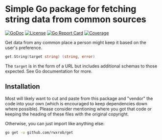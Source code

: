 # Simple Go package for fetching string data from common sources

[![GoDoc](https://godoc.org/github.com/rwxrob/get?status.svg)](https://godoc.org/github.com/rwxrob/get)
[![License](https://img.shields.io/badge/license-Apache2-brightgreen.svg)](LICENSE)
[![Go Report Card](https://goreportcard.com/badge/github.com/rwxrob/get)](https://goreportcard.com/report/github.com/rwxrob/get)
[![Coverage](https://gocover.io/_badge/github.com/rwxrob/get)](https://gocover.io/github.com/rwxrob/get)


Get data from any common place a person might keep it based on the user's preference.

```go
get.String(target string) (string, error)
```

The `target` is in the form of a URL but includes additional schemas to those expected. See Go documentation for more.

## Installation

Most will likely want to cut and paste from this package and "vendor" the code into your own (which is encouraged to keep dependencies down where possible). Please consider mentioning where you got that code or keeping the heading of these files with the original copyright.

Otherwise, you can just import like anything else:

```sh
go get -u github.com/rwxrob/get
```
